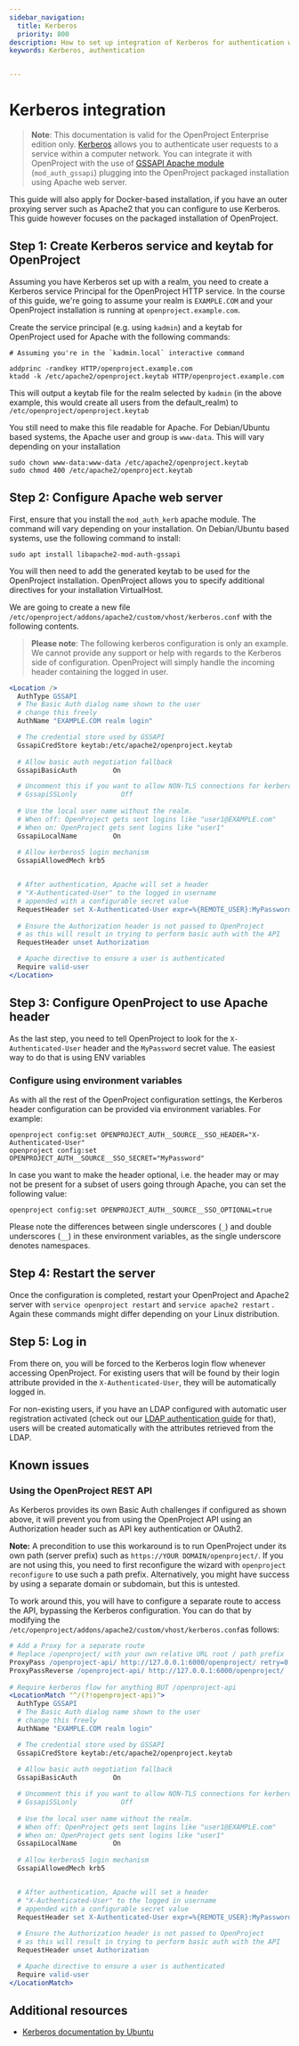 ```yaml
---
sidebar_navigation:
  title: Kerberos
  priority: 800
description: How to set up integration of Kerberos for authentication with OpenProject.
keywords: Kerberos, authentication


---
```


# Kerberos integration

> **Note**: This documentation is valid for the OpenProject Enterprise edition only.
[Kerberos](https://web.mit.edu/kerberos/) allows you to authenticate user requests to a service within a computer network. You can integrate it with OpenProject with the use of [GSSAPI Apache module](https://github.com/gssapi/mod_auth_gssapi/) (`mod_auth_gssapi`) plugging into the OpenProject packaged installation using Apache web server.

This guide will also apply for Docker-based installation, if you have an outer proxying server such as Apache2 that you can configure to use Kerberos. This guide however focuses on the packaged installation of OpenProject.

## Step 1: Create Kerberos service and keytab for OpenProject

Assuming you have Kerberos set up with a realm, you need to create a Kerberos service Principal for the OpenProject HTTP service. In the course of this guide, we're going to assume your realm is `EXAMPLE.COM` and your OpenProject installation is running at `openproject.example.com`.

Create the service principal (e.g. using `kadmin`) and a keytab for OpenProject used for Apache with the following commands:

```shell
# Assuming you're in the `kadmin.local` interactive command

addprinc -randkey HTTP/openproject.example.com
ktadd -k /etc/apache2/openproject.keytab HTTP/openproject.example.com
```

This will output a keytab file for the realm selected by `kadmin` (in the above example, this would create all users from the default_realm) to `/etc/openproject/openproject.keytab`

You still need to make this file readable for Apache. For Debian/Ubuntu based systems, the Apache user and group is `www-data`. This will vary depending on your installation

```shell
sudo chown www-data:www-data /etc/apache2/openproject.keytab
sudo chmod 400 /etc/apache2/openproject.keytab
```

## Step 2: Configure Apache web server

First, ensure that you install the `mod_auth_kerb` apache module. The command will vary depending on your installation. On Debian/Ubuntu based systems, use the following command to install:

```shell
sudo apt install libapache2-mod-auth-gssapi
```

You will then need to add the generated keytab to be used for the OpenProject installation. OpenProject allows you to specify additional directives for your installation VirtualHost.

We are going to create a new file `/etc/openproject/addons/apache2/custom/vhost/kerberos.conf` with the following contents.

> **Please note**: The following kerberos configuration is only an example. We cannot provide any support or help with regards to the Kerberos side of configuration. OpenProject will simply handle the incoming header containing the logged in user.

```apache
<Location />
  AuthType GSSAPI
  # The Basic Auth dialog name shown to the user
  # change this freely
  AuthName "EXAMPLE.COM realm login"

  # The credential store used by GSSAPI
  GssapiCredStore keytab:/etc/apache2/openproject.keytab
  
  # Allow basic auth negotiation fallback
  GssapiBasicAuth         On

  # Uncomment this if you want to allow NON-TLS connections for kerberos
  # GssapiSSLonly           Off
  
  # Use the local user name without the realm.
  # When off: OpenProject gets sent logins like "user1@EXAMPLE.com"
  # When on: OpenProject gets sent logins like "user1"
  GssapiLocalName         On
  
  # Allow kerberos5 login mechanism
  GssapiAllowedMech krb5


  # After authentication, Apache will set a header
  # "X-Authenticated-User" to the logged in username
  # appended with a configurable secret value
  RequestHeader set X-Authenticated-User expr=%{REMOTE_USER}:MyPassword
  
  # Ensure the Authorization header is not passed to OpenProject
  # as this will result in trying to perform basic auth with the API
  RequestHeader unset Authorization

  # Apache directive to ensure a user is authenticated
  Require valid-user
</Location>
```

## Step 3: Configure OpenProject to use Apache header

As the last step, you need to tell OpenProject to look for the `X-Authenticated-User` header and the `MyPassword` secret value. The easiest way to do that is using ENV variables

### Configure using environment variables

As with all the rest of the OpenProject configuration settings, the Kerberos header configuration can be provided via environment variables. For example:

```shell
openproject config:set OPENPROJECT_AUTH__SOURCE__SSO_HEADER="X-Authenticated-User"
openproject config:set OPENPROJECT_AUTH__SOURCE__SSO_SECRET="MyPassword"
```

In case you want to make the header optional, i.e. the header may or may not be present for a subset of users going through Apache, you can set the following value:

```shell
openproject config:set OPENPROJECT_AUTH__SOURCE__SSO_OPTIONAL=true
```

Please note the differences between single underscores (`_`) and double underscores (`__`) in these environment variables, as the single underscore denotes namespaces.

## Step 4: Restart the server

Once the configuration is completed, restart your OpenProject and Apache2 server with `service openproject restart` and  `service apache2 restart` . Again these commands might differ depending on your Linux distribution.

## Step 5: Log in

From there on, you will be forced to the Kerberos login flow whenever accessing OpenProject. For existing users that will be found by their login attribute provided in the `X-Authenticated-User`, they will be automatically logged in.

For non-existing users, if you have an LDAP configured with automatic user registration activated (check out our [LDAP authentication guide](../../../system-admin-guide/authentication/ldap-authentication/) for that), users will be created automatically with the attributes retrieved from the LDAP.

## Known issues

### Using the OpenProject REST API

As Kerberos provides its own Basic Auth challenges if configured as shown above, it will prevent you from using the OpenProject API using an Authorization header such as API key authentication or OAuth2.

**Note:** A precondition to use this workaround is to run OpenProject under its own path (server prefix) such as `https://YOUR DOMAIN/openproject/`. If you are not using this, you need to first reconfigure the wizard with `openproject reconfigure` to use such a path prefix. Alternatively, you might have success by using a separate domain or subdomain, but this is untested.

To work around this, you will have to configure a separate route to access the API, bypassing the Kerberos configuration. You can do that by modifying the `/etc/openproject/addons/apache2/custom/vhost/kerberos.conf`as follows:

```apache
# Add a Proxy for a separate route
# Replace /openproject/ with your own relative URL root / path prefix
ProxyPass /openproject-api/ http://127.0.0.1:6000/openproject/ retry=0
ProxyPassReverse /openproject-api/ http://127.0.0.1:6000/openproject/
  
# Require kerberos flow for anything BUT /openproject-api
<LocationMatch "^/(?!openproject-api)">
  AuthType GSSAPI
  # The Basic Auth dialog name shown to the user
  # change this freely
  AuthName "EXAMPLE.COM realm login"

  # The credential store used by GSSAPI
  GssapiCredStore keytab:/etc/apache2/openproject.keytab
  
  # Allow basic auth negotiation fallback
  GssapiBasicAuth         On

  # Uncomment this if you want to allow NON-TLS connections for kerberos
  # GssapiSSLonly           Off
  
  # Use the local user name without the realm.
  # When off: OpenProject gets sent logins like "user1@EXAMPLE.com"
  # When on: OpenProject gets sent logins like "user1"
  GssapiLocalName         On
  
  # Allow kerberos5 login mechanism
  GssapiAllowedMech krb5


  # After authentication, Apache will set a header
  # "X-Authenticated-User" to the logged in username
  # appended with a configurable secret value
  RequestHeader set X-Authenticated-User expr=%{REMOTE_USER}:MyPassword
  
  # Ensure the Authorization header is not passed to OpenProject
  # as this will result in trying to perform basic auth with the API
  RequestHeader unset Authorization

  # Apache directive to ensure a user is authenticated
  Require valid-user
</LocationMatch>
```

## Additional resources

- [Kerberos documentation by Ubuntu](https://help.ubuntu.com/community/Kerberos)
